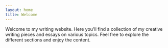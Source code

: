 ```yaml
---
layout: home
title: Welcome
---
```


Welcome to my writing website. Here you'll find a collection of my creative writing pieces and essays on various topics. Feel free to explore the different sections and enjoy the content. 